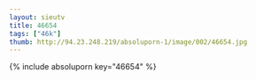 ```yaml
--- 
layout: sieutv
title: 46654
tags: ["46k"]
thumb: http://94.23.248.219/absoluporn-1/image/002/46654.jpg
---
```

{% include absoluporn key="46654" %} 
